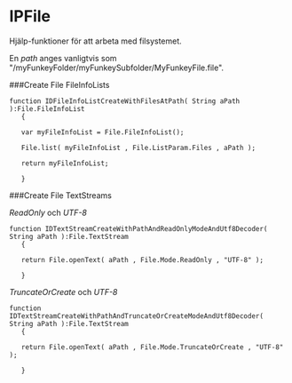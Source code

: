     
IPFile
======
    
Hjälp-funktioner för att arbeta med filsystemet.
    
En *path* anges vanligtvis som "/myFunkeyFolder/myFunkeySubfolder/MyFunkeyFile.file".
    
    
###Create File FileInfoLists
    
    function IDFileInfoListCreateWithFilesAtPath( String aPath ):File.FileInfoList
       {
       
       var myFileInfoList = File.FileInfoList();
       
       File.list( myFileInfoList , File.ListParam.Files , aPath );
       
       return myFileInfoList;
       
       }
    
    
###Create File TextStreams
    
*ReadOnly* och *UTF-8*
    
    function IDTextStreamCreateWithPathAndReadOnlyModeAndUtf8Decoder( String aPath ):File.TextStream
       {
       
       return File.openText( aPath , File.Mode.ReadOnly , "UTF-8" );
       
       }
    
*TruncateOrCreate* och *UTF-8*
    
    function IDTextStreamCreateWithPathAndTruncateOrCreateModeAndUtf8Decoder( String aPath ):File.TextStream
       {
       
       return File.openText( aPath , File.Mode.TruncateOrCreate , "UTF-8" );
       
       }
